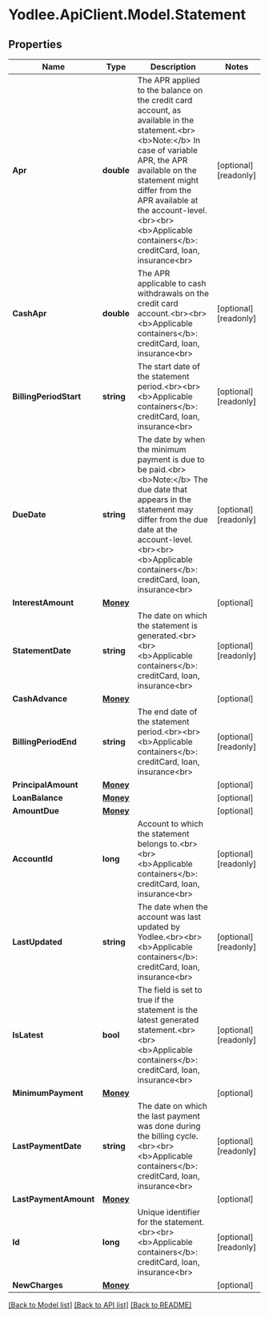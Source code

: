 # Yodlee.ApiClient.Model.Statement

## Properties

Name | Type | Description | Notes
------------ | ------------- | ------------- | -------------
**Apr** | **double** | The APR applied to the balance on the credit card account, as available in the statement.&lt;br&gt;&lt;b&gt;Note:&lt;/b&gt; In case of variable APR, the APR available on the statement might differ from the APR available at the account-level.&lt;br&gt;&lt;br&gt;&lt;b&gt;Applicable containers&lt;/b&gt;: creditCard, loan, insurance&lt;br&gt; | [optional] [readonly] 
**CashApr** | **double** | The APR applicable to cash withdrawals on the credit card account.&lt;br&gt;&lt;br&gt;&lt;b&gt;Applicable containers&lt;/b&gt;: creditCard, loan, insurance&lt;br&gt; | [optional] [readonly] 
**BillingPeriodStart** | **string** | The start date of the statement period.&lt;br&gt;&lt;br&gt;&lt;b&gt;Applicable containers&lt;/b&gt;: creditCard, loan, insurance&lt;br&gt; | [optional] [readonly] 
**DueDate** | **string** | The date by when the minimum payment is due to be paid.&lt;br&gt;&lt;b&gt;Note:&lt;/b&gt; The due date that appears in the statement may differ from the due date at the account-level.&lt;br&gt;&lt;br&gt;&lt;b&gt;Applicable containers&lt;/b&gt;: creditCard, loan, insurance&lt;br&gt; | [optional] [readonly] 
**InterestAmount** | [**Money**](Money.md) |  | [optional] 
**StatementDate** | **string** | The date on which the statement is generated.&lt;br&gt;&lt;br&gt;&lt;b&gt;Applicable containers&lt;/b&gt;: creditCard, loan, insurance&lt;br&gt; | [optional] [readonly] 
**CashAdvance** | [**Money**](Money.md) |  | [optional] 
**BillingPeriodEnd** | **string** | The end date of the statement period.&lt;br&gt;&lt;br&gt;&lt;b&gt;Applicable containers&lt;/b&gt;: creditCard, loan, insurance&lt;br&gt; | [optional] [readonly] 
**PrincipalAmount** | [**Money**](Money.md) |  | [optional] 
**LoanBalance** | [**Money**](Money.md) |  | [optional] 
**AmountDue** | [**Money**](Money.md) |  | [optional] 
**AccountId** | **long** | Account to which the statement belongs to.&lt;br&gt;&lt;br&gt;&lt;b&gt;Applicable containers&lt;/b&gt;: creditCard, loan, insurance&lt;br&gt; | [optional] [readonly] 
**LastUpdated** | **string** | The date when the account was last updated by Yodlee.&lt;br&gt;&lt;br&gt;&lt;b&gt;Applicable containers&lt;/b&gt;: creditCard, loan, insurance&lt;br&gt; | [optional] [readonly] 
**IsLatest** | **bool** | The field is set to true if the statement is the latest generated statement.&lt;br&gt;&lt;br&gt;&lt;b&gt;Applicable containers&lt;/b&gt;: creditCard, loan, insurance&lt;br&gt; | [optional] [readonly] 
**MinimumPayment** | [**Money**](Money.md) |  | [optional] 
**LastPaymentDate** | **string** | The date on which the last payment was done during the billing cycle.&lt;br&gt;&lt;br&gt;&lt;b&gt;Applicable containers&lt;/b&gt;: creditCard, loan, insurance&lt;br&gt; | [optional] [readonly] 
**LastPaymentAmount** | [**Money**](Money.md) |  | [optional] 
**Id** | **long** | Unique identifier for the statement.&lt;br&gt;&lt;br&gt;&lt;b&gt;Applicable containers&lt;/b&gt;: creditCard, loan, insurance&lt;br&gt; | [optional] [readonly] 
**NewCharges** | [**Money**](Money.md) |  | [optional] 

[[Back to Model list]](../README.md#documentation-for-models) [[Back to API list]](../README.md#documentation-for-api-endpoints) [[Back to README]](../README.md)

